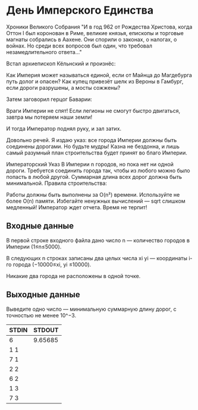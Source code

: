 # День Имперского Единства
Хроники Великого Собрания
"И в год 962 от Рождества Христова, когда Оттон I был коронован в Риме,
великие князья, епископы и торговые магнаты собрались в Аахене.
Они спорили о законах, о налогах, о войнах.
Но среди всех вопросов был один, что требовал незамедлительного ответа…"

Встал архиепископ Кёльнский и произнёс:

Как Империя может называться единой,
если от Майнца до Магдебурга путь долог и опасен?
Как купец привезёт шелк из Вероны в Гамбург,
если дороги разрушены, а мосты сожжены?

Затем заговорил герцог Баварии:

Враги Империи не спят!
Если легионы не смогут быстро двигаться,
завтра мы потеряем наши земли!

И тогда Император поднял руку, и зал затих.

Довольно речей. Я издаю указ:
все города Империи должны быть соединены дорогами.
Но будьте мудры!
Казна не бездонна, и лишь самый разумный план строительства
будет принят во благо Империи.

Императорский Указ
В Империи n городов, но пока нет ни одной дороги.
Требуется соединить города так,
чтобы из любого можно было попасть в любой другой.
Суммарная длина всех дорог должна быть минимальной.
Правила строительства:

Работы должны быть выполнены за O(n²) времени.
Используйте не более O(n) памяти.
Избегайте ненужных вычислений — sqrt слишком медленный!
Император ждет отчета. Время не терпит!

## Входные данные
В первой строке входного файла дано число n — количество городов в Империи (1≤n≤5000).

В следующих n строках записаны два целых числа xi yi — координаты i-го города (−10000≤xi, yi ≤10000).

Никакие два города не расположены в одной точке.

## Выходные данные

Выведите одно число — минимальную суммарную длину дорог,
с точностью не менее 10^−3.

|STDIN|STDOUT|
|-----|------|
|6|9.65685|
|1 1||
|7 1||
|2 2||
|6 2||
|1 3||
|7 3||
